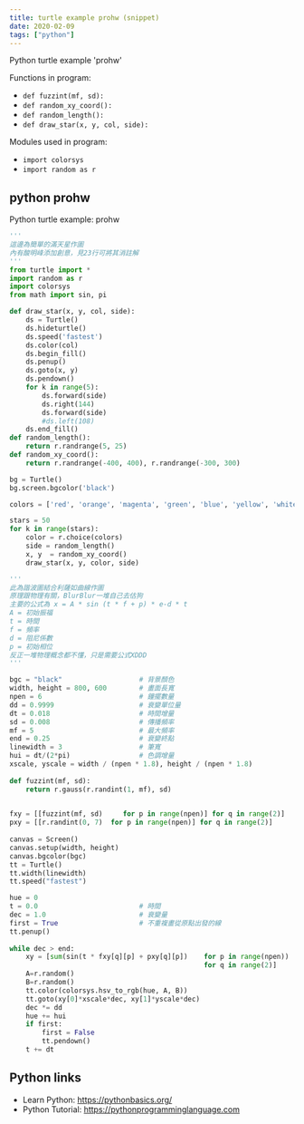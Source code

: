 ```yaml
---
title: turtle example prohw (snippet)
date: 2020-02-09
tags: ["python"]
---
```

Python turtle example 'prohw'

Functions in program: 
* `def fuzzint(mf, sd):`
* `def random_xy_coord():`
* `def random_length():`
* `def draw_star(x, y, col, side):`

Modules used in program: 
* `import colorsys`
* `import random as r`

## python prohw

Python turtle example: prohw

```python
'''
這邊為簡單的滿天星作圖
內有酸明峰添加創意，見23行可將其消註解
'''
from turtle import *
import random as r
import colorsys
from math import sin, pi

def draw_star(x, y, col, side):
    ds = Turtle()
    ds.hideturtle()
    ds.speed('fastest')
    ds.color(col)
    ds.begin_fill()
    ds.penup()
    ds.goto(x, y)
    ds.pendown()
    for k in range(5):
        ds.forward(side)
        ds.right(144)
        ds.forward(side)
        #ds.left(108)
    ds.end_fill()
def random_length():
    return r.randrange(5, 25)
def random_xy_coord():
    return r.randrange(-400, 400), r.randrange(-300, 300) 

bg = Turtle()
bg.screen.bgcolor('black')

colors = ['red', 'orange', 'magenta', 'green', 'blue', 'yellow', 'white']

stars = 50
for k in range(stars):
    color = r.choice(colors)
    side = random_length()
    x, y  = random_xy_coord()
    draw_star(x, y, color, side)

'''
此為諧波圖結合利薩如曲線作圖
原理跟物理有關，BlurBlur一堆自己去估狗
主要的公式為 x = A * sin (t * f + p) * e-d * t
A = 初始振福
t = 時間
f = 頻率
d = 阻尼係數
p = 初始相位
反正一堆物理概念都不懂，只是需要公式XDDD
'''

bgc = "black"                   # 背景顏色
width, height = 800, 600        # 畫面長寬
npen = 6                        # 鐘擺數量
dd = 0.9999                     # 衰變單位量
dt = 0.018                      # 時間增量
sd = 0.008                      # 傳播頻率
mf = 5                          # 最大頻率
end = 0.25                      # 衰變終點
linewidth = 3                   # 筆寬
hui = dt/(2*pi)                 # 色調增量
xscale, yscale = width / (npen * 1.8), height / (npen * 1.8)
 
def fuzzint(mf, sd):
    return r.gauss(r.randint(1, mf), sd)
 

fxy = [[fuzzint(mf, sd)     for p in range(npen)] for q in range(2)]
pxy = [[r.randint(0, 7)  for p in range(npen)] for q in range(2)]
 
canvas = Screen()
canvas.setup(width, height)
canvas.bgcolor(bgc)
tt = Turtle()
tt.width(linewidth)
tt.speed("fastest")

hue = 0
t = 0.0                         # 時間
dec = 1.0                       # 衰變量
first = True                    # 不重複畫從原點出發的線
tt.penup()
 
while dec > end:
    xy = [sum(sin(t * fxy[q][p] + pxy[q][p])    for p in range(npen))
                                                for q in range(2)]
    A=r.random()
    B=r.random()
    tt.color(colorsys.hsv_to_rgb(hue, A, B))
    tt.goto(xy[0]*xscale*dec, xy[1]*yscale*dec)
    dec *= dd
    hue += hui
    if first:                   
        first = False
        tt.pendown()
    t += dt

```

## Python links

- Learn Python: https://pythonbasics.org/
- Python Tutorial: https://pythonprogramminglanguage.com
